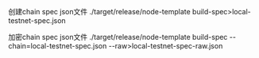 创建chain spec json文件
./target/release/node-template build-spec>local-testnet-spec.json

加密chain spec json文件
./target/release/node-template build-spec --chain=local-testnet-spec.json --raw>local-testnet-spec-raw.json